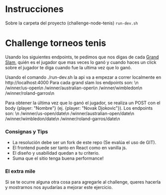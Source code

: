 # Instrucciones

Sobre la carpeta del proyecto (challenge-node-tenis)
`run-dev.sh`

# Challenge torneos tenis

Usando los siguientes endpoints, te pedimos que nos digas de cada [Grand Slam](<https://es.wikipedia.org/wiki/Grand_Slam_(tenis)>), quién es el jugador que mas veces lo ganó y cuando haces un click sobre el jugador te diga cuando fue la ultima vez que lo ganó.

Usando el comando ./run-dev.sh la api va a empezar a correr localmente en http://localhost:4000
Para cada grand slam los endpoints son:
\n
  /winner/us-open\n
  /winner/australian-open\n
  /winner/wimbledon\n
  /winner/roland-garros\n

Para obtener la última vez que lo ganó el jugador, se realiza un POST con el body {player: "Nombre"} (ej. {player: "Novak Djokovic"}). Los endpoints son:
\n
  /winner/us-open/date\n
  /winner/australian-open/date\n
  /winner/wimbledon/date\n
  /winner/roland-garros/date\n


### Consignas y Tips

- La resolución debe ser un fork de este repo (Se evalúa el uso de GIT).
- El frontend puede ser tanto en React como en vanilla js.
- El diseño y usabilidad quedan a tu criterio.
- Suma que el sitio tenga buena performance!

### El extra mile

Si se te ocurre alguna otra cosa para agregarle al challenge, queres hacerla y mostrarnos nos ayudarías a mejorar este ejercicio.
